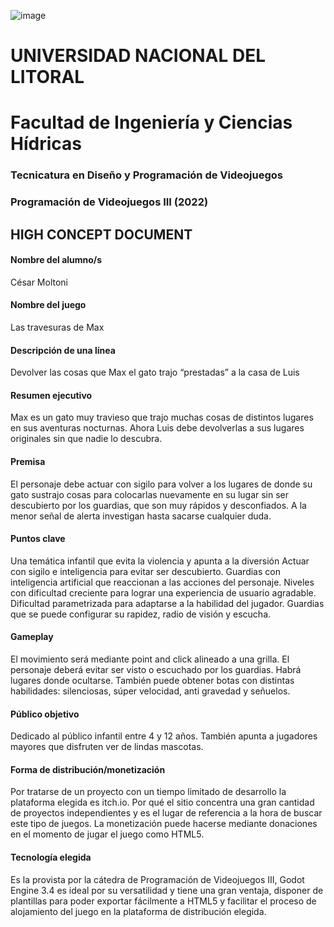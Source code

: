 ![image](https://user-images.githubusercontent.com/4754336/177018762-6e094370-c1bf-40d5-864c-9f858fe6fc65.png)
  
# UNIVERSIDAD NACIONAL DEL LITORAL
# Facultad de Ingeniería y Ciencias Hídricas

### Tecnicatura en Diseño y Programación de Videojuegos
### Programación de Videojuegos III (2022)

## HIGH CONCEPT DOCUMENT

#### Nombre del alumno/s
César Moltoni

#### Nombre del juego
Las travesuras de Max

#### Descripción de una línea
Devolver las cosas que Max el gato trajo “prestadas” a la casa de Luis

#### Resumen ejecutivo
Max es un gato muy travieso que trajo muchas cosas de distintos lugares en sus aventuras nocturnas. Ahora Luis debe devolverlas a sus lugares originales sin que nadie lo descubra.

#### Premisa
El personaje debe actuar con sigilo para volver a los lugares de donde su gato sustrajo cosas para colocarlas nuevamente en su lugar sin ser descubierto por los guardias, que son muy rápidos y desconfiados. A la menor señal de alerta investigan hasta sacarse cualquier duda.

#### Puntos clave
Una temática infantil que evita la violencia y apunta a la diversión
Actuar con sigilo e inteligencia para evitar ser descubierto.
Guardias con inteligencia artificial que reaccionan a las acciones del personaje.
Niveles con dificultad creciente para lograr una experiencia de usuario agradable.
Dificultad parametrizada para adaptarse a la habilidad del jugador. Guardias que se puede configurar su rapidez, radio de visión y escucha.

#### Gameplay
El movimiento será mediante point and click alineado a una grilla. El personaje deberá evitar ser visto o escuchado por los guardias. Habrá lugares donde ocultarse. También puede obtener botas con distintas habilidades: silenciosas, súper velocidad, anti gravedad y señuelos.

#### Público objetivo
Dedicado al público infantil entre 4 y 12 años. También apunta a jugadores mayores que disfruten ver de lindas mascotas.

#### Forma de distribución/monetización
Por tratarse de un proyecto con un tiempo limitado de desarrollo la plataforma elegida es itch.io. Por qué el sitio concentra una gran cantidad de proyectos independientes y es el lugar de referencia a la hora de buscar este tipo de juegos. La monetización puede hacerse mediante donaciones en el momento de jugar el juego como HTML5.

#### Tecnología elegida
Es la provista por la cátedra de Programación de Videojuegos III, Godot Engine 3.4 es ideal por su versatilidad y tiene una gran ventaja, disponer de plantillas para poder exportar fácilmente a HTML5 y facilitar el proceso de alojamiento del juego en la plataforma de distribución elegida.
